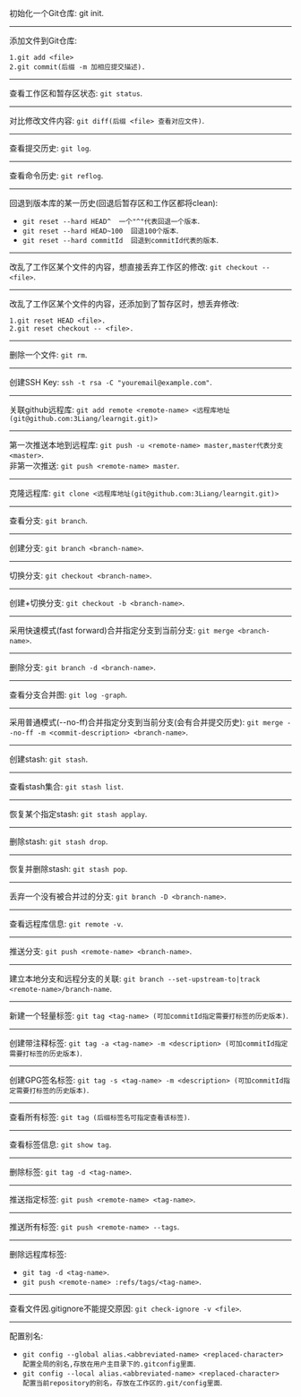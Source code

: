 初始化一个Git仓库: 	git init.
***
添加文件到Git仓库:

    1.git add <file>  
    2.git commit(后缀 -m 加相应提交描述).
***
查看工作区和暂存区状态:  `git status`.
***
对比修改文件内容:  `git diff(后缀 <file> 查看对应文件)`.
***
查看提交历史:  `git log`.
***
查看命令历史:  `git reflog`.
***
回退到版本库的某一历史(回退后暂存区和工作区都将clean):  
* `git reset --hard HEAD^  一个"^"代表回退一个版本`.
* `git reset --hard HEAD~100  回退100个版本`.
* `git reset --hard commitId  回退到commitId代表的版本`.

***
改乱了工作区某个文件的内容，想直接丢弃工作区的修改:  `git checkout -- <file>`.
***
改乱了工作区某个文件的内容，还添加到了暂存区时，想丢弃修改:

    1.git reset HEAD <file>.
    2.git reset checkout -- <file>.
***
删除一个文件:  `git rm`.
***
创建SSH Key:  `ssh -t rsa -C "youremail@example.com"`.
***
关联github远程库:  `git add remote <remote-name> <远程库地址(git@github.com:3Liang/learngit.git)>`
***
第一次推送本地到远程库:  `git push -u <remote-name> master,master代表分支<master>`.  
非第一次推送:  `git push <remote-name> master`.
***
克隆远程库:  `git clone <远程库地址(git@github.com:3Liang/learngit.git)>`
***
查看分支:  `git branch`.
***
创建分支:  `git branch <branch-name>`.
***
切换分支:  `git checkout <branch-name>`.
***
创建+切换分支:  `git checkout -b <branch-name>`.
***
采用快速模式(fast forward)合并指定分支到当前分支:  `git merge <branch-name>`.
***
删除分支:  `git branch -d <branch-name>`.
***
查看分支合并图:  `git log -graph`.
***
采用普通模式(--no-ff)合并指定分支到当前分支(会有合并提交历史):  `git merge --no-ff -m <commit-description> <branch-name>`.
***
创建stash:  `git stash`.
***
查看stash集合:  `git stash list`.
***
恢复某个指定stash:  `git stash applay`.
***
删除stash:  `git stash drop`.
***
恢复并删除stash:  `git stash pop`.
***
丢弃一个没有被合并过的分支:  `git branch -D <branch-name>`.
***
查看远程库信息:  `git remote -v`.
***
推送分支:  `git push <remote-name> <branch-name>`.
***
建立本地分支和远程分支的关联:  `git branch --set-upstream-to|track <remote-name>/branch-name`.
***
新建一个轻量标签:  `git tag <tag-name> (可加commitId指定需要打标签的历史版本)`.
***
创建带注释标签:  `git tag -a <tag-name> -m <description> (可加commitId指定需要打标签的历史版本)`.
***
创建GPG签名标签:  `git tag -s <tag-name> -m <description> (可加commitId指定需要打标签的历史版本)`.
***
查看所有标签:  `git tag (后缀标签名可指定查看该标签)`.
***
查看标签信息:  `git show tag`.
***
删除标签:  `git tag -d <tag-name>`.
***
推送指定标签:  `git push <remote-name> <tag-name>`.
***
推送所有标签:  `git push <remote-name> --tags`.
***
删除远程库标签:  
* `git tag -d <tag-name>`.
* `git push <remote-name> :refs/tags/<tag-name>`.

***
查看文件因.gitignore不能提交原因:  `git check-ignore -v <file>`.
***
配置别名:  
* `git config --global alias.<abbreviated-name> <replaced-character>  配置全局的别名,存放在用户主目录下的.gitconfig里面`.
* `git config --local alias.<abbreviated-name> <replaced-character>  配置当前repository的别名，存放在工作区的.git/config里面`.
